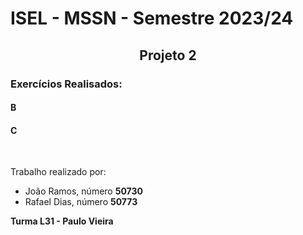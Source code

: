 # ISEL - MSSN - Semestre 2023/24
##  <center> Projeto 2 </center>

### Exercícios Realisados:
#### B
#### C

<br>

Trabalho realizado por:
* João Ramos, número <b> 50730 </b>
* Rafael Dias, número <b> 50773 </b>

<b> Turma L31 - Paulo Vieira </b>
